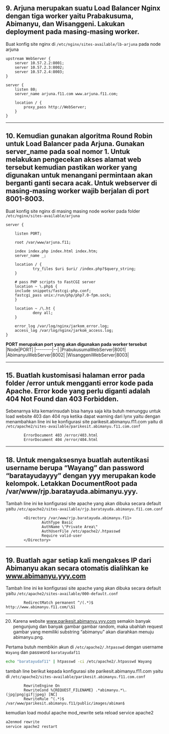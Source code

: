 ## 9. Arjuna merupakan suatu Load Balancer Nginx dengan tiga worker yaitu Prabakusuma, Abimanyu, dan Wisanggeni. Lakukan deployment pada masing-masing worker.

Buat konfig site nginx di `/etc/nginx/sites-available/lb-arjuna` pada node arjuna

```nginx
upstream WebServer {
    server 10.57.2.2:8001;
    server 10.57.2.3:8002;
    server 10.57.2.4:8003;
}

server {
    listen 80;
    server_name arjuna.f11.com www.arjuna.f11.com;

    location / {
        proxy_pass http://WebServer;
    }
}
```

---
## 10. Kemudian gunakan algoritma Round Robin untuk Load Balancer pada Arjuna. Gunakan server_name pada soal nomor 1. Untuk melakukan pengecekan akses alamat web tersebut kemudian pastikan worker yang digunakan untuk menangani permintaan akan berganti ganti secara acak. Untuk webserver di masing-masing worker wajib berjalan di port 8001-8003.

Buat konfig site nginx di masing masing node worker pada folder `/etc/nginx/sites-available/arjuna`
```nginx
server {

	listen PORT;

	root /var/www/arjuna.f11;

	index index.php index.html index.htm;
	server_name _;

	location / {
			try_files $uri $uri/ /index.php?$query_string;
	}

	# pass PHP scripts to FastCGI server
	location ~ \.php$ {
	include snippets/fastcgi-php.conf;
	fastcgi_pass unix:/run/php/php7.0-fpm.sock;
	}

    location ~ /\.ht {
			deny all;
	}

	error_log /var/log/nginx/jarkom_error.log;
	access_log /var/log/nginx/jarkom_access.log;
}
```
**PORT merupakan port yang akan digunakan pada worker tersebut**
|Node|PORT|
|--------|--|
|PrabukusumaWebServer|8001|
|AbimanyuWebServer|8002|
|WisanggeniWebServer|8003|



---
## 15.  Buatlah kustomisasi halaman error pada folder /error untuk mengganti error kode pada Apache. Error kode yang perlu diganti adalah 404 Not Found dan 403 Forbidden.

Sebenarnya kita kemarinsudah bisa hanya saja kita butuh menunggu untuk load website 403 dan 404 nya ketika dapat warning dari lynx yaitu dengan menambahkan line ini ke konfigurasi site parikesit.abimanyu.f11.com yaitu di `/etc/apache2/sites-available/parikesit.abimanyu.f11.com.conf`
```
        ErrorDocument 403 /error/403.html
        ErrorDocument 404 /error/404.html
```

---
## 18. Untuk mengaksesnya buatlah autentikasi username berupa “Wayang” dan password “baratayudayyy” dengan yyy merupakan kode kelompok. Letakkan DocumentRoot pada /var/www/rjp.baratayuda.abimanyu.yyy.

Tambah line ini ke konfigurasi site apache yang akan dibuka secara default yaitu `/etc/apache2/sites-available/rjp.baratayuda.abimanyu.f11.com.conf`
```
        <Directory /var/www/rjp.baratayuda.abimanyu.f11>
                AuthType Basic
                AuthName \"Private Area\"
                AuthUserFile /etc/apache2/.htpasswd
                Require valid-user
        </Directory>
```

---
## 19. Buatlah agar setiap kali mengakses IP dari Abimanyu akan secara otomatis dialihkan ke www.abimanyu.yyy.com

Tambah line ini ke konfigurasi site apache yang akan dibuka secara default yaitu `/etc/apache2/sites-available/000-default.conf`
```
        RedirectMatch permanent ^/(.*)$ http://www.abimanyu.f11.com/\$1
```

---
20.  Karena website www.parikesit.abimanyu.yyy.com semakin banyak pengunjung dan banyak gambar gambar random, maka ubahlah request gambar yang memiliki substring “abimanyu” akan diarahkan menuju abimanyu.png.

Pertama butuh membikin akun di `/etc/apache2/.htpasswd` dengan username `Wayang` dan password `baratayudaf11`
```bash
echo "baratayudaf11" | htpasswd -ci /etc/apache2/.htpasswd Wayang
```

tambah line berikut kepada konfigurasi site parikesit.abimanyu.f11.com yaitu di `/etc/apache2/sites-available/parikesit.abimanyu.f11.com.conf`
```
        RewriteEngine On
        RewriteCond %{REQUEST_FILENAME} .*abimanyu.*\.(jpg|png|gif|jpeg) [NC]
        RewriteRule ^(.*)$ /var/www/parikesit.abimanyu.f11/public/images/abiman$
```

kemudian load modul apache mod_rewrite seta reload service apache2
```bash
a2enmod rewrite
service apache2 restart
```